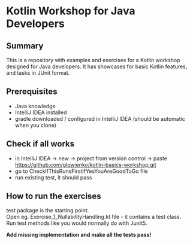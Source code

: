 # Kotlin Workshop for Java Developers
  

## Summary
This is a repository with examples and exercises for a Kotlin workshop designed for Java developers.
It has showcases for basic Kotlin features, and tasks in JUnit format.  

## Prerequisites
- Java knowledge
- IntelliJ IDEA installed
- gradle downloaded / configured in IntelliJ IDEA (should be automatic when you clone)

## Check if all works

- in IntelliJ IDEA -> new -> project from version control -> paste https://github.com/glowienko/kotlin-basics-workshop.git
- go to CheckIfThisRunsFirstIfYesYouAreGoodToGo file
- run existing test, it should pass

## How to run the exercises

test package is the starting point. <br> 
Open eg. Exercise_1_NullabilityHandling.kt file - it contains a test class. <br>
Run test methods like you would normally do with Junit5. 

**Add missing implementation and make all the tests pass! <br>**


